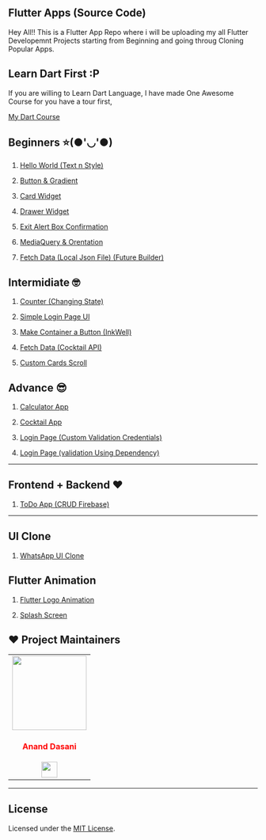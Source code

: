 ## Flutter Apps (Source Code)

Hey All!!
This is a Flutter App Repo where i will be uploading my all Flutter Developemnt Projects starting from Beginning and going throug Cloning Popular Apps.

## Learn Dart First :P

If you are willing to Learn Dart Language, I have made One Awesome Course for you have a tour first,

[My Dart Course](https://github.com/ananddasani/Dart_Language)


## Beginners ⭐(●'◡'●)

1. [Hello World (Text n Style)](https://github.com/ananddasani/Flutter_Hello_World)

1. [Button & Gradient](https://github.com/ananddasani/Flutter_Buttons)

1. [Card Widget](https://github.com/ananddasani/Flutter_Card_App)

1. [Drawer Widget](https://github.com/ananddasani/Flutter_Drawer_App)

1. [Exit Alert Box Confirmation](https://github.com/ananddasani/Flutter_Confirm_Exit)

1. [MediaQuery & Orentation](https://github.com/ananddasani/Flutter_MediaQuery_Orentation)

1. [Fetch Data (Local Json File) (Future Builder)](https://github.com/ananddasani/Flutter_JSON_Data_Fetch_Local)


## Intermidiate 🤓

1. [Counter (Changing State)](https://github.com/ananddasani/Flutter_Counter_App)

1. [Simple Login Page UI](https://github.com/ananddasani/Flutter_Login_Page_App)

1. [Make Container a Button (InkWell)](https://github.com/ananddasani/Flutter_Login_Page_App)

1. [Fetch Data (Cocktail API)](https://github.com/ananddasani/Flutter_Fetch_Data_Cocktail_API)

1. [Custom Cards Scroll](https://github.com/ananddasani/Flutter_Cards_Scroll_App)

## Advance 😎

1. [Calculator App](https://github.com/ananddasani/Flutter_Calculator_App.)

1. [Cocktail App](https://github.com/ananddasani/Flutter_Cocktail_App)

1. [Login Page (Custom Validation Credentials)](https://github.com/ananddasani/Flutter_Advance_Login_Page)

1. [Login Page (validation Using Dependency)](https://github.com/ananddasani/Flutter_Login_Page_with_Validation_Dependency)

---

## Frontend + Backend ❤️

1. [ToDo App (CRUD Firebase)](https://github.com/ananddasani/Flutter_ToDo_App)


---

## UI Clone 

1. [WhatsApp UI Clone](https://github.com/ananddasani/Flutter_WhatsApp_UI_Clone)


## Flutter Animation

1. [Flutter Logo Animation ](https://github.com/ananddasani/Flutter_Login_Page_App)

1. [Splash Screen](https://github.com/ananddasani/Flutter_Cards_Scroll_App)


## ❤️ Project Maintainers
<table>
<tr>
<td align="center"><a href="https://github.com/ananddasani"><img src="https://avatars.githubusercontent.com/u/74413402?s=400&u=f0e841bfa3bad7e069702458b4f860550545b0ac&v=4" width=150px height=150px /></a></br> <h4 style="color:red;">Anand Dasani</h4>
<a href="https://www.linkedin.com/in/anand-dasani-b72954202/"><img src="https://mpng.subpng.com/20180324/vhe/kisspng-linkedin-computer-icons-logo-social-networking-ser-facebook-5ab6ebfe5f5397.2333748215219374063905.jpg" width="32px" height="32px"></a></td>

</tr>
</table>

---

## License

Licensed under the [MIT License](https://github.com/ananddasani/Flutter_Apps/blob/main/LICENSE).

